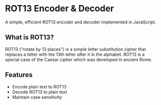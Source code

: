 # ROT13 Encoder & Decoder

A simple, efficient ROT13 encoder and decoder implemented in JavaScript.

## What is ROT13?

ROT13 ("rotate by 13 places") is a simple letter substitution cipher that replaces a letter with the 13th letter after it in the alphabet. ROT13 is a special case of the Caesar cipher which was developed in ancient Rome.

## Features

- Encode plain text to ROT13
- Decode ROT13 to plain text
- Maintain case sensitivity